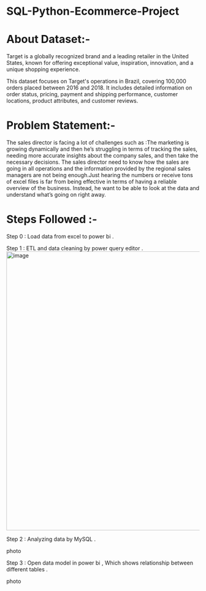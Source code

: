 # SQL-Python-Ecommerce-Project

# About Dataset:-

Target is a globally recognized brand and a leading retailer in the United States, known for offering exceptional value, inspiration, innovation, and a unique shopping experience. <br>

This dataset focuses on Target's operations in Brazil, covering 100,000 orders placed between 2016 and 2018. It includes detailed information on order status, pricing, payment and shipping performance, customer locations, product attributes, and customer reviews.

# Problem Statement:-
The sales director is facing a lot of challenges such as :The marketing is growing dynamically and then he’s struggling in terms of tracking the sales, needing more accurate insights about the company sales, and then take the necessary decisions. The sales director need to know how the sales are going in all operations and the information provided by the regional sales managers are not being enough.Just hearing the numbers or receive tons of excel files is far from being effective in terms of having a reliable overview of the business. Instead, he want to be able to look at the data and understand what’s going on right away.
# Steps Followed :-

Step 0 : Load data from excel to power bi . <br>

Step 1 : ETL and data cleaning by power query editor .
<img width="1365" height="728" alt="image" src="https://github.com/user-attachments/assets/f1edd22d-53b0-45cf-b5a5-9c2bb9f44223" />









Step 2 : Analyzing data by MySQL .






photo<br>



Step 3 : Open data model in power bi , Which shows relationship between different tables . 

 
 
 photo<br>
